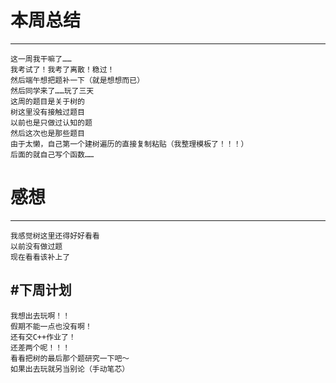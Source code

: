 # 本周总结
------
	这一周我干嘛了……
	我考试了！我考了离散！稳过！
	然后端午想把题补一下（就是想想而已）
	然后同学来了……玩了三天
	这周的题目是关于树的
	树这里没有接触过题目
	以前也是只做过认知的题
	然后这次也是那些题目
	由于太懒，自己第一个建树遍历的直接复制粘贴（我整理模板了！！！）
	后面的就自己写个函数……
# 感想
------
	我感觉树这里还得好好看看
	以前没有做过题
	现在看看该补上了
#下周计划
------
	我想出去玩啊！！
	假期不能一点也没有啊！
	还有交C++作业了！
	还差两个呢！！！
	看看把树的最后那个题研究一下吧～
	如果出去玩就另当别论（手动笔芯）
